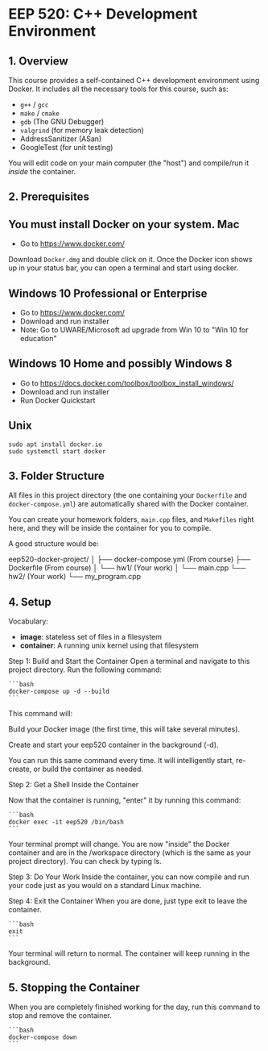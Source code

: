 # EEP 520: C++ Development Environment

## 1. Overview

This course provides a self-contained C++ development environment using Docker. It includes all the necessary tools for this course, such as:
* `g++` / `gcc`
* `make` / `cmake`
* `gdb` (The GNU Debugger)
* `valgrind` (for memory leak detection)
* AddressSanitizer (ASan)
* GoogleTest (for unit testing)

You will edit code on your main computer (the "host") and compile/run it *inside* the container.

## 2. Prerequisites

You must install **Docker** on your system.
Mac
---
- Go to https://www.docker.com/

Download `Docker.dmg` and double click on it. Once the Docker icon shows up in your status bar, you can open a terminal and start using docker.

Windows 10 Professional or Enterprise
---
- Go to https://www.docker.com/
- Download and run installer
- Note: Go to UWARE/Microsoft ad upgrade from Win 10 to "Win 10 for education"

Windows 10 Home and possibly Windows 8
---
- Go to https://docs.docker.com/toolbox/toolbox_install_windows/
- Download and run installer
- Run Docker Quickstart

Unix
---
```
sudo apt install docker.io
sudo systemctl start docker
```

## 3. Folder Structure

All files in this project directory (the one containing your `Dockerfile` and `docker-compose.yml`) are automatically shared with the Docker container.

You can create your homework folders, `main.cpp` files, and `Makefiles` right here, and they will be inside the container for you to compile.

A good structure would be:

eep520-docker-project/
│
├── docker-compose.yml    (From course)
├── Dockerfile            (From course)
│
└── hw1/                    (Your work)
│   └── main.cpp
└── hw2/                    (Your work)
    └── my_program.cpp

## 4. Setup 

Vocabulary:
- **image**: stateless set of files in a filesystem
- **container**: A running unix kernel using that filesystem

Step 1: Build and Start the Container
Open a terminal and navigate to this project directory. Run the following command:

    ```bash
    docker-compose up -d --build
    ```

This command will:

Build your Docker image (the first time, this will take several minutes).

Create and start your eep520 container in the background (-d).

You can run this same command every time. It will intelligently start, re-create, or build the container as needed.

Step 2: Get a Shell Inside the Container

Now that the container is running, "enter" it by running this command:

    ```bash
    docker exec -it eep520 /bin/bash
    ```

Your terminal prompt will change. You are now "inside" the Docker container and are in the /workspace directory (which is the same as your project directory). You can check by typing ls. 

Step 3: Do Your Work
Inside the container, you can now compile and run your code just as you would on a standard Linux machine.

Step 4: Exit the Container
When you are done, just type exit to leave the container.

    ```bash
    exit
    ```
Your terminal will return to normal. The container will keep running in the background.

## 5. Stopping the Container
When you are completely finished working for the day, run this command to stop and remove the container. 

    ```bash
    docker-compose down
    ```